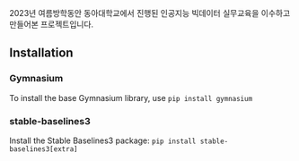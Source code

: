 2023년 여름방학동안 동아대학교에서 진행된 인공지능 빅데이터 실무교육을 이수하고 만들어본 프로젝트입니다.

## Installation
### Gymnasium
To install the base Gymnasium library, use ```pip install gymnasium```
### stable-baselines3
Install the Stable Baselines3 package:
```pip install stable-baselines3[extra]```
